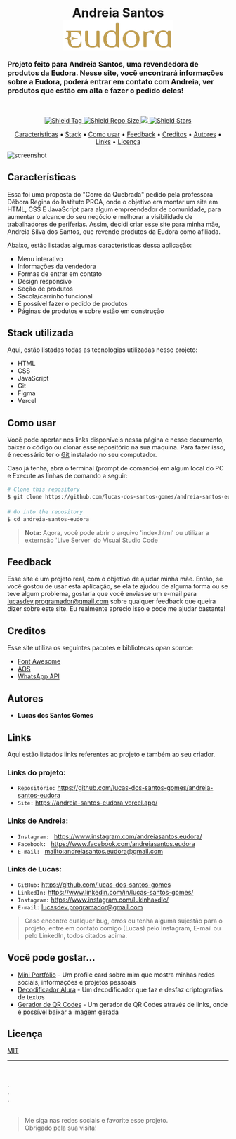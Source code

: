 <h1 style="display: flex; flex-direction: column; align-items: center">
  Andreia Santos
  <img src="./src/img/logo/logo-eudora2.png" alt="Logo" width="250px" />
</h1>

<h3>Projeto feito para Andreia Santos, uma revendedora de produtos da Eudora. Nesse site, você encontrará informações sobre a Eudora, poderá entrar em contato com Andreia, ver produtos que estão em alta e fazer o pedido deles!</h3><br>

<p align="center"> 
  <a href="https://github.com/lucas-dos-santos-gomes/andreia-santos-eudora/tags">
    <img src="https://img.shields.io/github/v/tag/lucas-dos-santos-gomes/andreia-santos-eudora" alt="Shield Tag">
  </a>
  <a href="https://github.com/lucas-dos-santos-gomes/andreia-santos-eudora/archive/refs/heads/main.zip">
    <img src="https://img.shields.io/github/repo-size/lucas-dos-santos-gomes/andreia-santos-eudora?color=gree" alt="Shield Repo Size">
  </a>
  <a href="https://www.paypal.me/AndreiaSantosEudora">
    <img src="https://img.shields.io/badge/$-donate-ff69b4.svg?maxAge=2592000&amp;style=flat">
  </a>
  <a href="https://github.com/lucas-dos-santos-gomes/andreia-santos-eudora">
    <img src="https://img.shields.io/github/stars/lucas-dos-santos-gomes/andreia-santos-eudora?style=social" alt="Shield Stars">
  </a>
</p>

<p align="center">
  <a href="#características">Características</a> •
  <a href="#stack-utilizada">Stack</a> •
  <a href="#como-usar">Como usar</a> •
  <a href="#feedback">Feedback</a> •
  <a href="#creditos">Creditos</a> •
  <a href="#autores">Autores</a> •
  <a href="#links">Links</a> •
  <a href="#licença">Licença</a>
</p>

![screenshot](https://raw.githubusercontent.com/amitmerchant1990/electron-markdownify/master/app/img/markdownify.gif)

## Características

Essa foi uma proposta do "Corre da Quebrada" pedido pela professora Débora Regina do Instituto PROA, onde o objetivo era montar um site em HTML, CSS E JavaScript para algum empreendedor de comunidade, para aumentar o alcance do seu negócio e melhorar a visibilidade de trabalhadores de periferias. Assim, decidi criar esse site para minha mãe, Andreia Silva dos Santos, que revende produtos da Eudora como afiliada.

Abaixo, estão listadas algumas características dessa aplicação:

* Menu interativo
* Informações da vendedora
* Formas de entrar em contato
* Design responsivo
* Seção de produtos
* Sacola/carrinho funcional
* É possível fazer o pedido de produtos
* Páginas de produtos e sobre estão em construção

## Stack utilizada

<p>Aqui, estão listadas todas as tecnologias utilizadas nesse projeto: </p>

- HTML
- CSS
- JavaScript
- Git
- Figma
- Vercel

## Como usar

Você pode apertar nos links disponíveis nessa página e nesse documento, baixar o código ou clonar esse repositório na sua máquina. Para fazer isso, é necessário ter o [Git](https://git-scm.com) instalado no seu computador.

Caso já tenha, abra o terminal (prompt de comando) em algum local do PC e Execute as linhas de comando a seguir:

```bash
# Clone this repository
$ git clone https://github.com/lucas-dos-santos-gomes/andreia-santos-eudora

# Go into the repository
$ cd andreia-santos-eudora
```

> **Nota:**
> Agora, você pode abrir o arquivo 'index.html' ou utilizar a externsão 'Live Server' do Visual Studio Code

## Feedback

Esse site é um projeto real, com o objetivo de ajudar minha mãe. Então, se você gostou de usar esta aplicação, se ela te ajudou de alguma forma ou se teve algum problema, gostaria que você enviasse um e-mail para <lucasdev.programador@gmail.com> sobre qualquer feedback que queira dizer sobre este site. Eu realmente aprecio isso e pode me ajudar bastante!

## Creditos

Esse site utiliza os seguintes pacotes e bibliotecas <i>open source</i>:

- [Font Awesome](https://fontawesome.com/)
- [AOS](https://github.com/michalsnik/aos)
- [WhatsApp API](https://api.whatsapp.com/)

## Autores

* **Lucas dos Santos Gomes**

## Links

Aqui estão listados links referentes ao projeto e também ao seu criador.

### Links do projeto:

* `Repositório:` <https://github.com/lucas-dos-santos-gomes/andreia-santos-eudora>
* `Site:` <https://andreia-santos-eudora.vercel.app/>

### Links de Andreia:

* `Instagram: ` <https://www.instagram.com/andreiasantos.eudora/>
* `Facebook: ` <https://www.facebook.com/andreiasantos.eudora>
* `E-mail: ` <mailto:andreiasantos.eudora@gmail.com>

### Links de Lucas: 

* `GitHub:` <https://github.com/lucas-dos-santos-gomes>
* `LinkedIn:` <https://www.linkedin.com/in/lucas-santos-gomes/>
* `Instagram:` <https://www.instagram.com/lukinhaxdlc/>
* `E-mail:` <lucasdev.programador@gmail.com>

> Caso encontre qualquer bug, erros ou tenha alguma sujestão para o projeto, entre em contato comigo (Lucas) pelo Instagram, E-mail ou pelo LinkedIn, todos citados acima.

## Você pode gostar...

- [Mini Portfólio](https://github.com/lucas-dos-santos-gomes/mini-portfolio) - Um profile card sobre mim que mostra minhas redes sociais, informações e projetos pessoais
- [Decodificador Alura](https://github.com/lucas-dos-santos-gomes/decodificador-alura) - Um decodificador que faz e desfaz criptografias de textos
- [Gerador de QR Codes](https://github.com/lucas-dos-santos-gomes/qr-code-generator) - Um gerador de QR Codes através de links, onde é possível baixar a imagem gerada

## Licença

[MIT](https://github.com/lucas-dos-santos-gomes/andreia-santos-eudora/blob/main/LICENSE)

---
<br>

. <br>
. <br>
. <br><br>

> <p> Me siga nas redes sociais e favorite esse projeto. <br>
> Obrigado pela sua visita! </p>